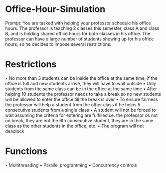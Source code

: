 # Office-Hour-Simulation
Prompt: You are tasked with helping your professor schedule his office hours. The professor is teaching 2 classes this semester, class A and class B, and is holding shared office hours for both classes in his office. The professor can have a large number of students showing up for his office hours, so he decides to impose several restrictions. 
# Restrictions
•	No more than 3 students can be inside the office at the same time, if the office is full and new students arrive, they will have to wait outside
•	Only students from the same class can be in the office at the same time
•	After helping 10 students the professor needs to take a break so no new students will be allowed to enter the office till the break is over
•	To ensure fairness the professor will help a student from the other class if he helps 5 consecutive students from a single class
•	A student will not be forced to wait assuming the criteria for entering are fulfilled i.e. the professor os not on break, they are not the 6th consecutive student, they are in the same class as the other students in the office, etc.
•	The program will not deadlock
# Functions
•	Multithreading
•	Parallel programming
•	Concurrency controls
